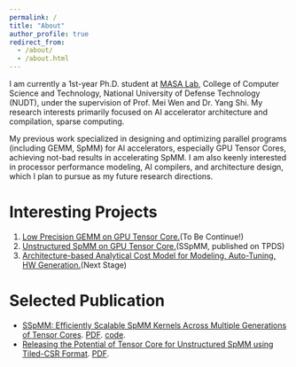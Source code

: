 ```yaml
---
permalink: /
title: "About"
author_profile: true
redirect_from: 
  - /about/
  - /about.html
---
```


I am currently a 1st-year Ph.D. student at [MASA Lab](https://github.com/masa-laboratory), College of Computer Science and Technology, National University of Defense Technology (NUDT), under the supervision of Prof. Mei Wen and Dr. Yang Shi. My research interests primarily focused on AI accelerator architecture and compilation, sparse computing. 

My previous work specialized in designing and optimizing parallel programs (including GEMM, SpMM) for AI accelerators, especially GPU Tensor Cores, achieving not-bad results in accelerating SpMM. 
I am also keenly interested in processor performance modeling, AI compilers, and architecture design, which I plan to pursue as my future research directions.

Interesting Projects
======
1. [Low Precision GEMM on GPU Tensor Core.](https://github.com/xuezy-mmi/Tensor-Core-FP8)(To Be Continue!)
2. [Unstructured SpMM on GPU Tensor Core.](https://github.com/xuezy-mmi/SSpMM)(SSpMM, published on TPDS)
3. [Architecture-based Analytical Cost Model for Modeling, Auto-Tuning, HW Generation.](https://github.com/xuezy-mmi/analytical_cost_model)(Next Stage)

Selected Publication
======
- [SSpMM: Efficiently Scalable SpMM Kernels Across Multiple Generations of Tensor Cores](https://ieeexplore.ieee.org/document/11189050).
  [PDF](http://xuezy-mmi.github.io/files/2025-TPDS-SSpMM.pdf). [code](https://github.com/xuezy-mmi/SSpMM).
- [Releasing the Potential of Tensor Core for Unstructured SpMM using Tiled-CSR Format](https://ieeexplore.ieee.org/document/10361013).
  [PDF](http://xuezy-mmi.github.io/files/2023-ICCD-Releasing.pdf).

